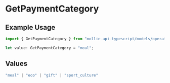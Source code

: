 # GetPaymentCategory

## Example Usage

```typescript
import { GetPaymentCategory } from "mollie-api-typescript/models/operations";

let value: GetPaymentCategory = "meal";
```

## Values

```typescript
"meal" | "eco" | "gift" | "sport_culture"
```